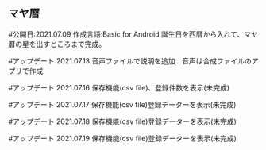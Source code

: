 ## マヤ暦

#公開日:2021.07.09
作成言語:Basic for Android
誕生日を西暦から入れて、マヤ暦の星を出すところまで完成。

#アップデート
2021.07.13 音声ファイルで説明を追加　音声は合成ファイルのアプリで作成

#アップデート
2021.07.16 保存機能(csv file)、登録件数を表示(未完成)

#アップデート
2021.07.17 保存機能(csv file)登録データーを表示(未完成)

#アップデート
2021.07.18 保存機能(csv file)登録データーを表示(未完成)

#アップデート
2021.07.19 保存機能(csv file)登録データーを表示(未完成)





